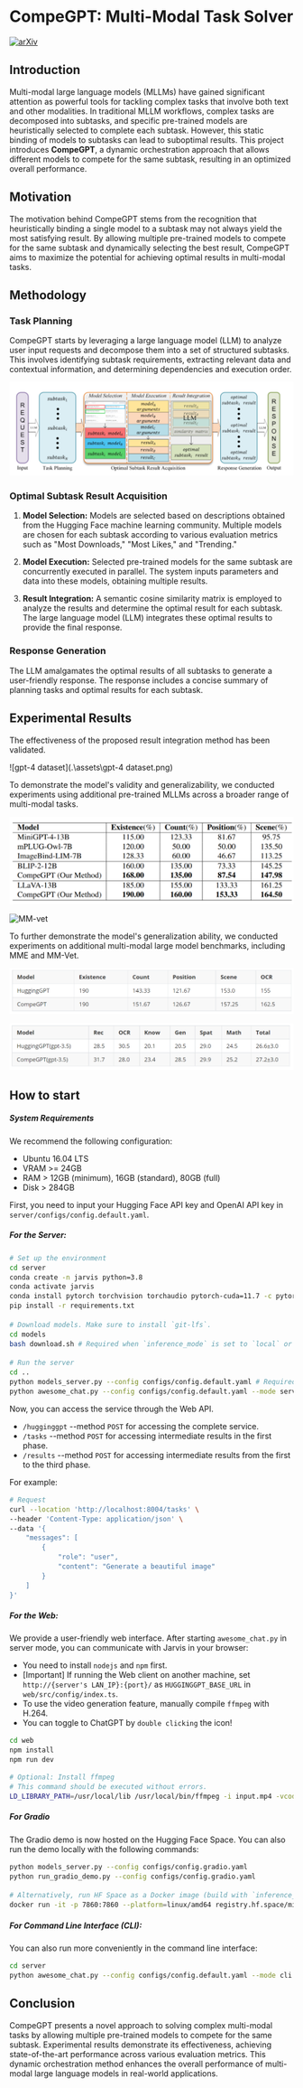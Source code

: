 # CompeGPT: Multi-Modal Task Solver

[![arXiv](https://img.shields.io/badge/arXiv-论文-<COLOR>.svg)](https://arxiv.org/abs/2308.16474)

## Introduction

Multi-modal large language models (MLLMs) have gained significant attention as powerful tools for tackling complex tasks that involve both text and other modalities. In traditional MLLM workflows, complex tasks are decomposed into subtasks, and specific pre-trained models are heuristically selected to complete each subtask. However, this static binding of models to subtasks can lead to suboptimal results. This project introduces **CompeGPT**, a dynamic orchestration approach that allows different models to compete for the same subtask, resulting in an optimized overall performance.

## Motivation

The motivation behind CompeGPT stems from the recognition that heuristically binding a single model to a subtask may not always yield the most satisfying result. By allowing multiple pre-trained models to compete for the same subtask and dynamically selecting the best result, CompeGPT aims to maximize the potential for achieving optimal results in multi-modal tasks.

## Methodology

### Task Planning

CompeGPT starts by leveraging a large language model (LLM) to analyze user input requests and decompose them into a set of structured subtasks. This involves identifying subtask requirements, extracting relevant data and contextual information, and determining dependencies and execution order.

![architecture](./assets/architecture.png)

### Optimal Subtask Result Acquisition

1. **Model Selection:** Models are selected based on descriptions obtained from the Hugging Face machine learning community. Multiple models are chosen for each subtask according to various evaluation metrics such as "Most Downloads," "Most Likes," and "Trending."

2. **Model Execution:** Selected pre-trained models for the same subtask are concurrently executed in parallel. The system inputs parameters and data into these models, obtaining multiple results.

3. **Result Integration:** A semantic cosine similarity matrix is employed to analyze the results and determine the optimal result for each subtask. The large language model (LLM) integrates these optimal results to provide the final response.

### Response Generation

The LLM amalgamates the optimal results of all subtasks to generate a user-friendly response. The response includes a concise summary of planning tasks and optimal results for each subtask.

## Experimental Results

The effectiveness of the proposed result integration method has been validated.

![gpt-4 dataset](.\assets\gpt-4 dataset.png)

To demonstrate the model's validity and generalizability, we conducted experiments using additional pre-trained MLLMs across a broader range of multi-modal tasks.

![MME](.\assets\MME.png)

![MM-vet](D:\projects\jarvis\CompeGPT\assets\MM-vet.png)

To further demonstrate the model's generalization ability, we conducted experiments on additional multi-modal large model benchmarks, including MME and MM-Vet.

![image-20231126010421893](./assets/mme2.png)

![image-20231126004951882](./assets/mmvet.png)

## How to start

##### System Requirements

We recommend the following configuration:

+ Ubuntu 16.04 LTS
+ VRAM >= 24GB
+ RAM > 12GB (minimum), 16GB (standard), 80GB (full)
+ Disk > 284GB

First, you need to input your Hugging Face API key and OpenAI API key in `server/configs/config.default.yaml`.

##### For the Server:

```bash
# Set up the environment
cd server
conda create -n jarvis python=3.8
conda activate jarvis
conda install pytorch torchvision torchaudio pytorch-cuda=11.7 -c pytorch -c nvidia
pip install -r requirements.txt

# Download models. Make sure to install `git-lfs`.
cd models
bash download.sh # Required when `inference_mode` is set to `local` or `hybrid`.

# Run the server
cd ..
python models_server.py --config configs/config.default.yaml # Required when `inference_mode` is set to `local` or `hybrid`
python awesome_chat.py --config configs/config.default.yaml --mode server # For text-davinci-003
```

Now, you can access the service through the Web API.

+ `/hugginggpt` --method `POST` for accessing the complete service.
+ `/tasks` --method `POST` for accessing intermediate results in the first phase.
+ `/results` --method `POST` for accessing intermediate results from the first to the third phase.

For example:

```bash
# Request
curl --location 'http://localhost:8004/tasks' \
--header 'Content-Type: application/json' \
--data '{
    "messages": [
        {
            "role": "user",
            "content": "Generate a beautiful image"
        }
    ]
}'
```

##### For the Web:

We provide a user-friendly web interface. After starting `awesome_chat.py` in server mode, you can communicate with Jarvis in your browser:

- You need to install `nodejs` and `npm` first.
- [Important] If running the Web client on another machine, set `http://{server's LAN_IP}:{port}/` as `HUGGINGGPT_BASE_URL` in `web/src/config/index.ts`.
- To use the video generation feature, manually compile `ffmpeg` with H.264.
- You can toggle to ChatGPT by `double clicking` the icon!

```bash
cd web
npm install
npm run dev
```

```bash
# Optional: Install ffmpeg
# This command should be executed without errors.
LD_LIBRARY_PATH=/usr/local/lib /usr/local/bin/ffmpeg -i input.mp4 -vcodec libx264 output.mp4
```

##### For Gradio

The Gradio demo is now hosted on the Hugging Face Space. You can also run the demo locally with the following commands:

```bash
python models_server.py --config configs/config.gradio.yaml
python run_gradio_demo.py --config configs/config.gradio.yaml

# Alternatively, run HF Space as a Docker image (build with `inference_mode=hybrid` and `local_deployment=standard`).
docker run -it -p 7860:7860 --platform=linux/amd64 registry.hf.space/microsoft-hugginggpt:latest python app.py
```

##### For Command Line Interface (CLI):

You can also run more conveniently in the command line interface:

```bash
cd server
python awesome_chat.py --config configs/config.default.yaml --mode cli
```

## Conclusion

CompeGPT presents a novel approach to solving complex multi-modal tasks by allowing multiple pre-trained models to compete for the same subtask. Experimental results demonstrate its effectiveness, achieving state-of-the-art performance across various evaluation metrics. This dynamic orchestration method enhances the overall performance of multi-modal large language models in real-world applications.